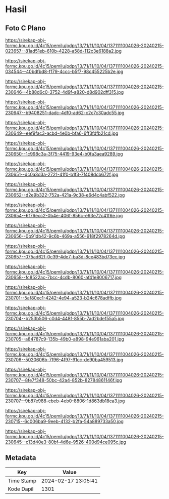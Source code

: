 # Hasil

## Foto C Plano

https://sirekap-obj-formc.kpu.go.id/4c15/pemilu/pdpr/13/71/11/10/04/1371111004026-20240215-023657--81ad51eb-610b-4228-a58d-112c3e6188a2.jpg

https://sirekap-obj-formc.kpu.go.id/4c15/pemilu/pdpr/13/71/11/10/04/1371111004026-20240215-034544--40bdfbd8-f179-4ccc-b5f7-98c455225b2e.jpg

https://sirekap-obj-formc.kpu.go.id/4c15/pemilu/pdpr/13/71/11/10/04/1371111004026-20240215-230646--4b88d6c0-3752-4d9f-a820-d8d902dff315.jpg

https://sirekap-obj-formc.kpu.go.id/4c15/pemilu/pdpr/13/71/11/10/04/1371111004026-20240215-230647--b9408251-dadc-4df0-ad62-c2c7c30adc55.jpg

https://sirekap-obj-formc.kpu.go.id/4c15/pemilu/pdpr/13/71/11/10/04/1371111004026-20240215-230649--eef9fac3-acbd-4e0b-bfa6-6ff3fdfb21cd.jpg

https://sirekap-obj-formc.kpu.go.id/4c15/pemilu/pdpr/13/71/11/10/04/1371111004026-20240215-230650--1c998c3a-3f75-4419-93e4-b0fa3aea9289.jpg

https://sirekap-obj-formc.kpu.go.id/4c15/pemilu/pdpr/13/71/11/10/04/1371111004026-20240215-230651--dc0a3d3a-2721-41f0-b1f3-7f408dcb672f.jpg

https://sirekap-obj-formc.kpu.go.id/4c15/pemilu/pdpr/13/71/11/10/04/1371111004026-20240215-230652--d2e9b322-752a-421a-9c38-e6d4c4abf522.jpg

https://sirekap-obj-formc.kpu.go.id/4c15/pemilu/pdpr/13/71/11/10/04/1371111004026-20240215-230654--6f76ecc2-0b4e-406f-856c-e93e72c41f6e.jpg

https://sirekap-obj-formc.kpu.go.id/4c15/pemilu/pdpr/13/71/11/10/04/1371111004026-20240215-230656--0b91db42-9c6b-469a-a556-918f2978264d.jpg

https://sirekap-obj-formc.kpu.go.id/4c15/pemilu/pdpr/13/71/11/10/04/1371111004026-20240215-230657--075ad62f-0c39-4de7-ba3d-8ce483bd73ec.jpg

https://sirekap-obj-formc.kpu.go.id/4c15/pemilu/pdpr/13/71/11/10/04/1371111004026-20240215-230658--fc8522ac-7bcc-4cdb-8060-af41e8006717.jpg

https://sirekap-obj-formc.kpu.go.id/4c15/pemilu/pdpr/13/71/11/10/04/1371111004026-20240215-230701--5af80ec1-4242-4e94-a523-b24c678adffb.jpg

https://sirekap-obj-formc.kpu.go.id/4c15/pemilu/pdpr/13/71/11/10/04/1371111004026-20240215-230704--b253b506-c0d4-448f-855b-7ad2bdef55a5.jpg

https://sirekap-obj-formc.kpu.go.id/4c15/pemilu/pdpr/13/71/11/10/04/1371111004026-20240215-230705--a84787c9-135b-49b0-a898-94e961aba201.jpg

https://sirekap-obj-formc.kpu.go.id/4c15/pemilu/pdpr/13/71/11/10/04/1371111004026-20240215-230706--5020606b-7f96-4f97-91cc-de90ba459513.jpg

https://sirekap-obj-formc.kpu.go.id/4c15/pemilu/pdpr/13/71/11/10/04/1371111004026-20240215-230707--8fe7f348-50bc-42a4-852b-82784861146f.jpg

https://sirekap-obj-formc.kpu.go.id/4c15/pemilu/pdpr/13/71/11/10/04/1371111004026-20240215-230707--9b87e988-cbeb-4eb0-8806-1d863db18ca3.jpg

https://sirekap-obj-formc.kpu.go.id/4c15/pemilu/pdpr/13/71/11/10/04/1371111004026-20240215-230715--6c006ba9-9eeb-4132-b2fa-54a889733a50.jpg

https://sirekap-obj-formc.kpu.go.id/4c15/pemilu/pdpr/13/71/11/10/04/1371111004026-20240215-230645--c13d40e3-80bf-4d6e-9526-400d94ce095c.jpg


## Metadata

| Key        | Value               |
| ---------- | ------------------- |
| Time Stamp | 2024-02-17 13:05:41 |
| Kode Dapil | 1301                |



